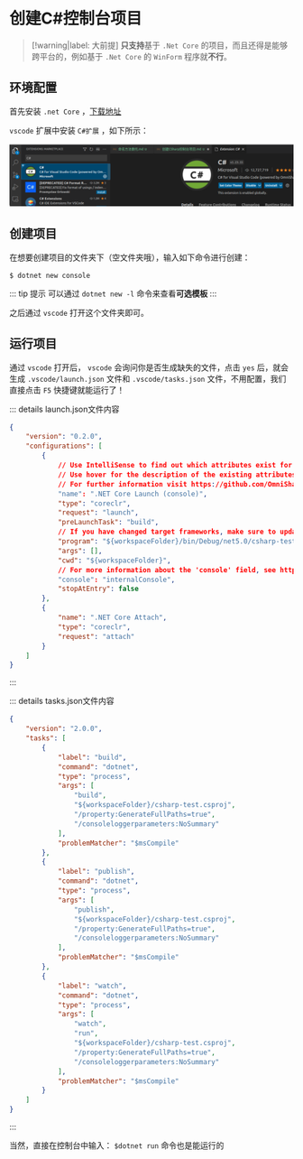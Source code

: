 # 创建C#控制台项目

> [!warning|label: 大前提]
> **只支持**基于 `.Net Core` 的项目，而且还得是能够跨平台的，例如基于 `.Net Core` 的 `WinForm` 程序就**不行**。

## 环境配置

首先安装 `.net Core` ，[下载地址](https://dotnet.microsoft.com/download)

`vscode` 扩展中安装 `C#扩展` ，如下所示：

![vscodeCSharp扩展](assets/images/vscodeCSharp扩展.png)

## 创建项目

在想要创建项目的文件夹下（空文件夹哦），输入如下命令进行创建：

```shell
$ dotnet new console
```

::: tip 提示
可以通过 `dotnet new -l` 命令来查看**可选模板**
:::

之后通过 `vscode` 打开这个文件夹即可。

## 运行项目

通过 `vscode` 打开后， `vscode` 会询问你是否生成缺失的文件，点击 `yes` 后，就会生成 `.vscode/launch.json` 文件和 `.vscode/tasks.json` 文件，不用配置，我们直接点击 `F5` 快捷键就能运行了！

::: details launch.json文件内容

```json
{
    "version": "0.2.0",
    "configurations": [
        {
            // Use IntelliSense to find out which attributes exist for C# debugging
            // Use hover for the description of the existing attributes
            // For further information visit https://github.com/OmniSharp/omnisharp-vscode/blob/master/debugger-launchjson.md
            "name": ".NET Core Launch (console)",
            "type": "coreclr",
            "request": "launch",
            "preLaunchTask": "build",
            // If you have changed target frameworks, make sure to update the program path.
            "program": "${workspaceFolder}/bin/Debug/net5.0/csharp-test.dll",
            "args": [],
            "cwd": "${workspaceFolder}",
            // For more information about the 'console' field, see https://aka.ms/VSCode-CS-LaunchJson-Console
            "console": "internalConsole",
            "stopAtEntry": false
        },
        {
            "name": ".NET Core Attach",
            "type": "coreclr",
            "request": "attach"
        }
    ]
}
```

:::

::: details tasks.json文件内容

```json
{
    "version": "2.0.0",
    "tasks": [
        {
            "label": "build",
            "command": "dotnet",
            "type": "process",
            "args": [
                "build",
                "${workspaceFolder}/csharp-test.csproj",
                "/property:GenerateFullPaths=true",
                "/consoleloggerparameters:NoSummary"
            ],
            "problemMatcher": "$msCompile"
        },
        {
            "label": "publish",
            "command": "dotnet",
            "type": "process",
            "args": [
                "publish",
                "${workspaceFolder}/csharp-test.csproj",
                "/property:GenerateFullPaths=true",
                "/consoleloggerparameters:NoSummary"
            ],
            "problemMatcher": "$msCompile"
        },
        {
            "label": "watch",
            "command": "dotnet",
            "type": "process",
            "args": [
                "watch",
                "run",
                "${workspaceFolder}/csharp-test.csproj",
                "/property:GenerateFullPaths=true",
                "/consoleloggerparameters:NoSummary"
            ],
            "problemMatcher": "$msCompile"
        }
    ]
}
```

:::

当然，直接在控制台中输入： `$dotnet run` 命令也是能运行的
